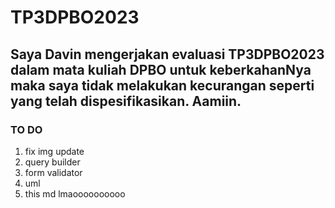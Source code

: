 # TP3DPBO2023

## Saya Davin mengerjakan evaluasi TP3DPBO2023 dalam mata kuliah DPBO untuk keberkahanNya maka saya tidak melakukan kecurangan seperti yang telah dispesifikasikan. Aamiin.

### TO DO
1. fix img update
2. query builder
3. form validator
4. uml
5. this md lmaoooooooooo